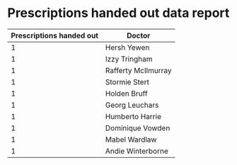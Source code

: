 # Prescriptions handed out data report
| Prescriptions handed out | Doctor |
| ------------------------ | ------ |
| 1| Hersh Yewen |
| 1| Izzy Tringham |
| 1| Rafferty McIlmurray |
| 1| Stormie Stert |
| 1| Holden Bruff |
| 1| Georg Leuchars |
| 1| Humberto Harrie |
| 1| Dominique Vowden |
| 1| Mabel Wardlaw |
| 1| Andie Winterborne |
